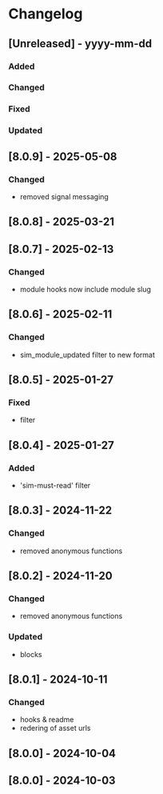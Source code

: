 # Changelog
## [Unreleased] - yyyy-mm-dd

### Added

### Changed

### Fixed

### Updated

## [8.0.9] - 2025-05-08


### Changed
- removed signal messaging

## [8.0.8] - 2025-03-21


## [8.0.7] - 2025-02-13


### Changed
- module hooks now include module slug

## [8.0.6] - 2025-02-11


### Changed
- sim_module_updated filter to new format

## [8.0.5] - 2025-01-27


### Fixed
- filter

## [8.0.4] - 2025-01-27


### Added
- 'sim-must-read' filter

## [8.0.3] - 2024-11-22


### Changed
- removed anonymous functions

## [8.0.2] - 2024-11-20


### Changed
- removed anonymous functions

### Updated
- blocks

## [8.0.1] - 2024-10-11


### Changed
- hooks & readme
- redering of asset urls

## [8.0.0] - 2024-10-04


## [8.0.0] - 2024-10-03
